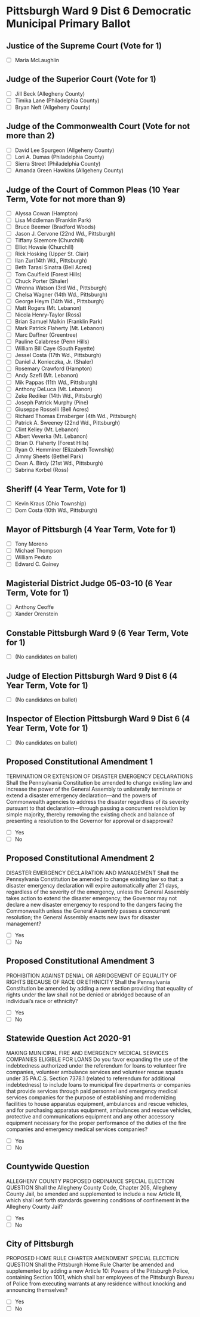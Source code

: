 # Pittsburgh Ward 9 Dist 6 Democratic Municipal Primary Ballot 

## Justice of the Supreme Court (Vote for 1)
- [ ] Maria McLaughlin

## Judge of the Superior Court (Vote for 1)
- [ ] Jill Beck (Allegheny County)
- [ ] Timika Lane (Philadelphia County)
- [ ] Bryan Neft (Allgeheny County)

## Judge of the Commonwealth Court (Vote for not more than 2)
- [ ] David Lee Spurgeon (Allgeheny County)
- [ ] Lori A. Dumas (Philadelphia County)
- [ ] Sierra Street (Philadelphia County)
- [ ] Amanda Green Hawkins (Allgeheny County)

## Judge of the Court of Common Pleas (10 Year Term, Vote for not more than 9)
- [ ] Alyssa Cowan (Hampton)
- [ ] Lisa Middleman (Franklin Park)
- [ ] Bruce Beemer (Bradford Woods)
- [ ] Jason J. Cervone (22nd Wd., Pittsburgh)
- [ ] Tiffany Sizemore (Churchill)
- [ ] Elliot Howsie (Churchill)
- [ ] Rick Hosking (Upper St. Clair)
- [ ] Ilan Zur(14th Wd., Pittsburgh)
- [ ] Beth Tarasi Sinatra (Bell Acres)
- [ ] Tom Caulfield (Forest Hills)
- [ ] Chuck Porter (Shaler)
- [ ] Wrenna Watson (3rd Wd., Pittsburgh)
- [ ] Chelsa Wagner (14th Wd., Pittsburgh)
- [ ] George Heym (14th Wd., Pittsburgh)
- [ ] Matt Rogers (Mt. Lebanon)
- [ ] Nicola Henry-Taylor (Ross)
- [ ] Brian Samuel Malkin (Franklin Park)
- [ ] Mark Patrick Flaherty (Mt. Lebanon)
- [ ] Marc Daffner (Greentree)
- [ ] Pauline Calabrese (Penn Hills)
- [ ] William Bill Caye (South Fayette)
- [ ] Jessel Costa (17th Wd., Pittsburgh)
- [ ] Daniel J. Konieczka, Jr. (Shaler)
- [ ] Rosemary Crawford (Hampton)
- [ ] Andy Szefi (Mt. Lebanon)
- [ ] Mik Pappas (11th Wd., Pittsburgh)
- [ ] Anthony DeLuca (Mt. Lebanon)
- [ ] Zeke Rediker (14th Wd., Pittsburgh)
- [ ] Joseph Patrick Murphy (Pine)
- [ ] Giuseppe Rosselli (Bell Acres)
- [ ] Richard Thomas Ernsberger (4th Wd., Pittsburgh)
- [ ] Patrick A. Sweeney (22nd Wd., Pittsburgh)
- [ ] Clint Kelley (Mt. Lebanon)
- [ ] Albert Veverka (Mt. Lebanon)
- [ ] Brian D. Flaherty (Forest Hills)
- [ ] Ryan O. Hemminer (Elizabeth Township)
- [ ] Jimmy Sheets (Bethel Park)
- [ ] Dean A. Birdy (21st Wd., Pittsburgh)
- [ ] Sabrina Korbel (Ross)

## Sheriff (4 Year Term, Vote for 1)
- [ ] Kevin Kraus (Ohio Township)
- [ ] Dom Costa (10th Wd., Pittsburgh)

## Mayor of Pittsburgh (4 Year Term, Vote for 1)
- [ ] Tony Moreno
- [ ] Michael Thompson
- [ ] William Peduto
- [ ] Edward C. Gainey

## Magisterial District Judge 05-03-10 (6 Year Term, Vote for 1)
- [ ] Anthony Ceoffe
- [ ] Xander Orenstein

## Constable Pittsburgh Ward 9 (6 Year Term, Vote for 1)
- [ ] (No candidates on ballot)

## Judge of Election Pittsburgh Ward 9 Dist 6 (4 Year Term, Vote for 1)
- [ ] (No candidates on ballot)

## Inspector of Election Pittsburgh Ward 9 Dist 6 (4 Year Term, Vote for 1)
- [ ] (No candidates on ballot)

## Proposed Constitutional Amendment 1
TERMINATION OR EXTENSION OF DISASTER EMERGENCY DECLARATIONS
Shall the Pennsylvania Constitution be amended to change existing law and increase the power of the General Assembly to unilaterally terminate or extend a disaster emergency declaration—and the powers of Commonwealth agencies to address the disaster regardless of its severity pursuant to that declaration—through passing a concurrent resolution by simple majority, thereby removing the existing check and balance of presenting a resolution to the Governor for approval or disapproval?
- [ ] Yes
- [ ] No

## Proposed Constitutional Amendment 2
DISASTER EMERGENCY DECLARATION AND MANAGEMENT
Shall the Pennsylvania Constitution be amended to change existing law so that: a disaster emergency declaration will expire automatically after 21 days, regardless of the severity of the emergency, unless the General Assembly takes action to extend the disaster emergency; the Governor may not declare a new disaster emergency to respond to the dangers facing the Commonwealth unless the General Assembly passes a concurrent resolution; the General Assembly enacts new laws for disaster management?
- [ ] Yes
- [ ] No

## Proposed Constitutional Amendment 3
PROHIBITION AGAINST DENIAL OR ABRIDGEMENT OF EQUALITY OF RIGHTS BECAUSE OF RACE OR ETHNICITY
Shall the Pennsylvania Constitution be amended by adding a new section providing that equality of rights under the law shall not be denied or abridged because of an individual’s race or ethnicity?
- [ ] Yes
- [ ] No

## Statewide Question Act 2020-91
MAKING MUNICIPAL FIRE AND EMERGENCY MEDICAL SERVICES COMPANIES ELIGIBLE FOR LOANS
Do you favor expanding the use of the indebtedness authorized under the referendum for loans to volunteer fire companies, volunteer ambulance services and volunteer rescue squads under 35 PA.C.S. Section 7378.1 (related to referendum for additional indebtedness) to include loans to municipal fire departments or companies that provide services through paid personnel and emergency medical services companies for the purpose of establishing and modernizing facilities to house apparatus equipment, ambulances and rescue vehicles, and for purchasing apparatus equipment, ambulances and rescue vehicles, protective and communications equipment and any other accessory equipment necessary for the proper performance of the duties of the fire companies and emergency medical services companies? 
- [ ] Yes
- [ ] No
  
## Countywide Question
ALLEGHENY COUNTY PROPOSED ORDINANCE
SPECIAL ELECTION QUESTION
Shall the Allegheny County Code, Chapter 205, Allegheny County Jail, be amended and
supplemented to include a new Article III, which shall set forth standards governing
conditions of confinement in the Allegheny County Jail?
- [ ] Yes
- [ ] No

## City of Pittsburgh
PROPOSED HOME RULE CHARTER AMENDMENT
SPECIAL ELECTION QUESTION
Shall the Pittsburgh Home Rule Charter be amended and supplemented by adding a new Article 10: Powers of the Pittsburgh Police, containing Section 1001, which shall bar employees of the Pittsburgh Bureau of Police from executing warrants at any residence without knocking and announcing themselves? 
- [ ] Yes
- [ ] No